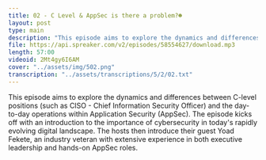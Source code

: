 ```yaml
---
title: 02 - C Level & AppSec is there a problem?☻
layout: post
type: main
description: "This episode aims to explore the dynamics and differences between C-level positions (such as CISO - Chief Information Security Officer) and the day-to-day operations within Application Security (AppSec). The episode kicks off with an introduction to the importance of cybersecurity in today's rapidly evolving digital landscape. The hosts then introduce their guest Yoad Fekete, an industry veteran with extensive experience in both executive leadership and hands-on AppSec roles."
file: https://api.spreaker.com/v2/episodes/58554627/download.mp3
length: 57:00
videoid: 2Mt4gy6I6AM
cover: "../assets/img/502.png"
transcription: "../assets/transcriptions/5/2/02.txt"
---
```


This episode aims to explore the dynamics and differences between C-level positions (such as CISO - Chief Information Security Officer) and the day-to-day operations within Application Security (AppSec). The episode kicks off with an introduction to the importance of cybersecurity in today's rapidly evolving digital landscape. The hosts then introduce their guest Yoad Fekete, an industry veteran with extensive experience in both executive leadership and hands-on AppSec roles.